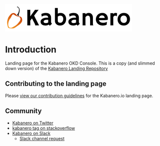 ![](src/main/content/img/Kabanero_Logo_Hero.png)

# Introduction
Landing page for the Kabanero OKD Console. This is a copy (and slimmed down version) of the [Kabanero Landing Repository](https://github.com/kabanero-io/kabanero-landing)

## Contributing to the landing page

Please [view our contribution guidelines](https://github.com/kabanero-io/kabanero-landing/blob/master/CONTRIBUTING.md) for the Kabanero.io landing page.

## Community
- [Kabanero on Twitter](https://twitter.com/Kabaneroio)
- [kabanero tag on stackoverflow](https://stackoverflow.com/questions/tagged/kabanero)
- [Kabanero on Slack](https://ibm-cloud-tech.slack.com/messages/kabanero)
   - [Slack channel request](https://slack-invite-ibm-cloud-tech.mybluemix.net)